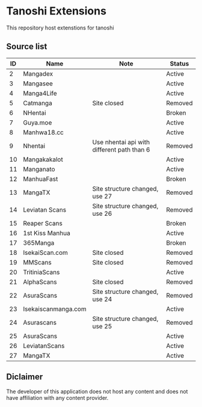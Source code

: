 # Tanoshi Extensions
This repository host extenstions for tanoshi

## Source list
| ID  | Name                | Note                                       | Status  |
|-----|---------------------|--------------------------------------------|---------|
| 2   | Mangadex            |                                            | Active  |
| 3   | Mangasee            |                                            | Active  |
| 4   | Manga4Life          |                                            | Active  |
| 5   | Catmanga            | Site closed                                | Removed |
| 6   | NHentai             |                                            | Broken  |
| 7   | Guya.moe            |                                            | Active  |
| 8   | Manhwa18.cc         |                                            | Active  |
| 9   | Nhentai             | Use nhentai api with different path than 6 | Removed |
| 10  | Mangakakalot        |                                            | Active  |
| 11  | Manganato           |                                            | Active  |
| 12  | ManhuaFast          |                                            | Broken  |
| 13  | MangaTX             | Site structure changed, use 27             | Removed |
| 14  | Leviatan Scans      | Site structure changed, use 26             | Removed |
| 15  | Reaper Scans        |                                            | Broken  |
| 16  | 1st Kiss Manhua     |                                            | Active  |
| 17  | 365Manga            |                                            | Broken  |
| 18  | IsekaiScan.com      | Site closed                                | Removed |
| 19  | MMScans             | Site closed                                | Removed |
| 20  | TritiniaScans       |                                            | Active  |
| 21  | AlphaScans          | Site closed                                | Removed |
| 22  | AsuraScans          | Site structure changed, use 24             | Removed |
| 23  | Isekaiscanmanga.com |                                            | Active  |
| 24  | Asurascans          | Site structure changed, use 25             | Removed |
| 25  | AsuraScans          |                                            | Active  |
| 26  | LeviatanScans       |                                            | Active  |
| 27  | MangaTX             |                                            | Active  |

## Diclaimer
The developer of this application does not host any content and does not have affiliation with any content provider.
